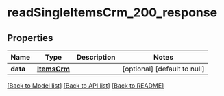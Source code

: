 # readSingleItemsCrm_200_response

## Properties
Name | Type | Description | Notes
------------ | ------------- | ------------- | -------------
**data** | [**ItemsCrm**](.md) |  | [optional] [default to null]

[[Back to Model list]](../README.md#documentation-for-models) [[Back to API list]](../README.md#documentation-for-api-endpoints) [[Back to README]](../README.md)


